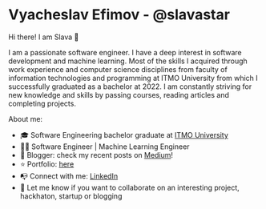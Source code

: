 # Vyacheslav Efimov - @slavastar
Hi there! I am Slava 👋

I am a passionate software engineer. I have a deep interest in software development and machine learning. Most of the skills I acquired through work experience and computer science disciplines from faculty of information technologies and programming at ITMO University from which I successfully graduated as a bachelor at 2022. I am constantly striving for new knowledge and skills by passing courses, reading articles and completing projects.

About me:

* 🎓 Software Engineering bachelor graduate at [ITMO University](https://en.itmo.ru)
* 👨‍💻 Software Engineer | Machine Learning Engineer
* 📗 Blogger: check my recent posts on [Medium](https://medium.com/@slavahead)!
* ⭐️ Portfolio: [here](https://slava.carrd.co)
* 📭 Connect with me: [LinkedIn](https://www.linkedin.com/in/vyacheslav-efimov/)
* 🚀 Let me know if you want to collaborate on an interesting project, hackhaton, startup or blogging
  

